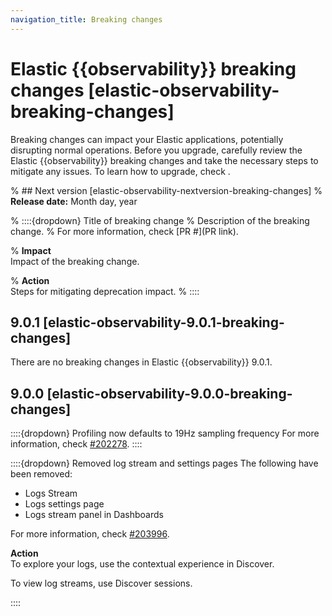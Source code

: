 ```yaml
---
navigation_title: Breaking changes
---
```


# Elastic {{observability}} breaking changes [elastic-observability-breaking-changes]
Breaking changes can impact your Elastic applications, potentially disrupting normal operations. Before you upgrade, carefully review the Elastic {{observability}} breaking changes and take the necessary steps to mitigate any issues. To learn how to upgrade, check [](/deploy-manage/upgrade.md).

% ## Next version [elastic-observability-nextversion-breaking-changes]
% **Release date:** Month day, year

% ::::{dropdown} Title of breaking change 
% Description of the breaking change.
% For more information, check [PR #](PR link).

% **Impact**<br> Impact of the breaking change.

% **Action**<br> Steps for mitigating deprecation impact.
% ::::

## 9.0.1 [elastic-observability-9.0.1-breaking-changes]

There are no breaking changes in Elastic {{observability}} 9.0.1.

## 9.0.0 [elastic-observability-9.0.0-breaking-changes]

::::{dropdown} Profiling now defaults to 19Hz sampling frequency
For more information, check [#202278]({{kib-pull}}202278).
::::

::::{dropdown} Removed log stream and settings pages
The following have been removed:
* Logs Stream
* Logs settings page
* Logs stream panel in Dashboards

For more information, check [#203996]({{kib-pull}}203996).

**Action**<br>
To explore your logs, use the contextual experience in Discover.

To view log streams, use Discover sessions.

::::

